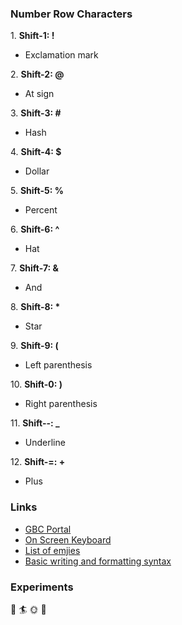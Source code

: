 ### Number Row Characters

1\. **Shift-1: \!**
  - Exclamation mark

2\. **Shift-2: \@**
  - At sign

3\. **Shift-3: \#**
  - Hash

4\. **Shift-4: \$**
  - Dollar 

5\. **Shift-5: \%**
  - Percent 

6\. **Shift-6: \^**
  - Hat

7\. **Shift-7: \&**
  - And

8\. **Shift-8: \***
  - Star

9\. **Shift-9: \(**
  - Left parenthesis

10\. **Shift-0: \)**
  - Right parenthesis

11\. **Shift--: \_**
  - Underline

12\. **Shift-=: \+**
  - Plus
### Links

* [GBC Portal](https://www.georgebrown.ca/portal)
* [On Screen Keyboard](https://gate2home.com/English-Keyboard)
* [List of emjies](https://gist.github.com/rxaviers/7360908)
* [Basic writing and formatting syntax](https://docs.github.com/en/get-started/writing-on-github/getting-started-with-writing-and-formatting-on-github/basic-writing-and-formatting-syntax)

### Experiments
:traffic_light:
:surfer:
:sun_with_face:
:eyes:
